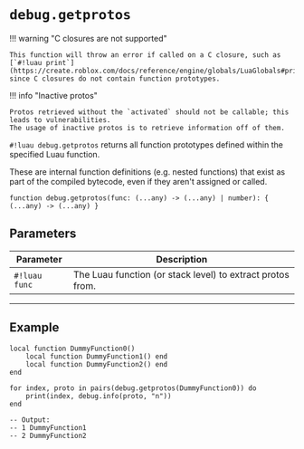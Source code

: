 # `debug.getprotos`

!!! warning "C closures are not supported"

    This function will throw an error if called on a C closure, such as [`#!luau print`](https://create.roblox.com/docs/reference/engine/globals/LuaGlobals#print), since C closures do not contain function prototypes.

!!! info "Inactive protos"

    Protos retrieved without the `activated` should not be callable; this leads to vulnerabilities.
    The usage of inactive protos is to retrieve information off of them.

`#!luau debug.getprotos` returns all function prototypes defined within the specified Luau function.

These are internal function definitions (e.g. nested functions) that exist as part of the compiled bytecode, even if they aren't assigned or called.

```luau
function debug.getprotos(func: (...any) -> (...any) | number): { (...any) -> (...any) }
```

## Parameters

| Parameter        | Description                                                   |
|------------------|---------------------------------------------------------------|
| `#!luau func`     | The Luau function (or stack level) to extract protos from.     |

---

## Example

```luau title="Getting nested function prototypes" linenums="1"
local function DummyFunction0()
    local function DummyFunction1() end
    local function DummyFunction2() end
end

for index, proto in pairs(debug.getprotos(DummyFunction0)) do
    print(index, debug.info(proto, "n"))
end

-- Output:
-- 1 DummyFunction1
-- 2 DummyFunction2
```
